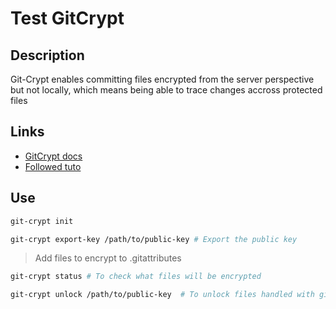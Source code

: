 # Test GitCrypt

## Description

Git-Crypt enables committing files encrypted from the server perspective but not locally, which means being able to trace changes accross protected files

## Links

- [GitCrypt docs](https://github.com/AGWA/git-crypt)
- [Followed tuto](https://dev.to/heroku/how-to-manage-your-secrets-with-git-crypt-56ih)

## Use

```sh
git-crypt init
```

```sh
git-crypt export-key /path/to/public-key # Export the public key
```

> Add files to encrypt to .gitattributes

```sh
git-crypt status # To check what files will be encrypted
```

```sh
git-crypt unlock /path/to/public-key  # To unlock files handled with git-crypt
```
